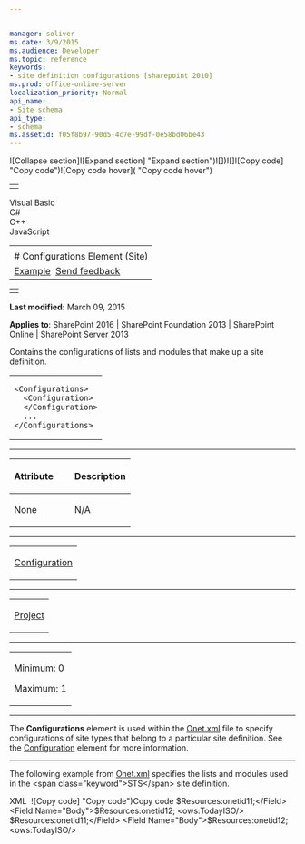 ```yaml
---


manager: soliver
ms.date: 3/9/2015
ms.audience: Developer
ms.topic: reference
keywords:
- site definition configurations [sharepoint 2010]
ms.prod: office-online-server
localization_priority: Normal
api_name:
- Site schema
api_type:
- schema
ms.assetid: f05f8b97-90d5-4c7e-99df-0e58bd06be43
---
```


![Collapse
section]![Expand
section] "Expand section")![]()![])![]![]()![Copy
code] "Copy code")![Copy code
hover]( "Copy code hover")
<table>
<tbody>
<tr class="odd">
<td align="left"></td>
</tr>
</tbody>
</table>

Visual Basic  
C\#  
C++  
JavaScript  

<table>
<tbody>
<tr class="odd">
<td align="left"><span id="runningHeaderText"></span></td>
</tr>
<tr class="even">
<td align="left"># Configurations Element (Site)</td>
</tr>
<tr class="odd">
<td align="left"><a href="#exampleToggle">Example</a>  <span id="headfeedbackarea" class="feedbackhead"><a href="javascript:SubmitFeedback(&#39;docthis@Microsoft.com&#39;,&#39;&#39;,&#39;&#39;,&#39;&#39;,&#39;1.0.18082.1225&#39;,&#39;%0\dThank%20you%20for%20your%20feedback.%20The%20developer%20writing%20teams%20use%20your%20feedback%20to%20improve%20documentation.%20While%20we%20are%20reviewing%20your%20feedback,%20we%20may%20send%20you%20e-mail%20to%20ask%20for%20clarification%20or%20feedback%20on%20a%20solution.%20We%20do%20not%20use%20your%20e-mail%20address%20for%20any%20other%20purpose%20and%20we%20delete%20it%20after%20we%20finish%20our%20review.%0\AFor%20further%20information%20about%20the%20privacy%20policies%20of%20Microsoft,%20please%20see%20http://privacy.microsoft.com/en-us/default.aspx.%0\A%0\d&#39;,&#39;Customer%20feedback&#39;);">Send feedback</a></span></td>
</tr>
</tbody>
</table>

<table>
<colgroup>
<col width="100%" />
</colgroup>
<tbody>
<tr class="odd">
<td align="left"></td>
</tr>
</tbody>
</table>

**Last modified:** March 09, 2015

**Applies to**: SharePoint 2016 | SharePoint Foundation 2013 |
SharePoint Online | SharePoint Server 2013

Contains the configurations of lists and modules that make up a site
definition.

<span codelanguage="other"></span>
<table>
<colgroup>
<col width="100%" />
</colgroup>
<tbody>
<tr class="odd">
<td align="left"><pre><code>&lt;Configurations&gt;
  &lt;Configuration&gt;
  &lt;/Configuration&gt;
  ...
&lt;/Configurations&gt;</code></pre></td>
</tr>
</tbody>
</table>


-----------------------------------------------------------------------------------------------------------------------------------------------------------------------------------------------

<table>
<colgroup>
<col width="50%" />
<col width="50%" />
</colgroup>
<thead>
<tr class="header">
<th align="left"><p>Attribute</p></th>
<th align="left"><p>Description</p></th>
</tr>
</thead>
<tbody>
<tr class="odd">
<td align="left"><p>None</p></td>
<td align="left"><p>N/A</p></td>
</tr>
</tbody>
</table>


---------------------------------------------------------------------------------------------------------------------------------------------------------------------------------------------------

<table>
<colgroup>
<col width="100%" />
</colgroup>
<tbody>
<tr class="odd">
<td align="left"><p><a href="configuration-element-site.md">Configuration</a></p></td>
</tr>
</tbody>
</table>


----------------------------------------------------------------------------------------------------------------------------------------------------------------------------------------------------

<table>
<colgroup>
<col width="100%" />
</colgroup>
<tbody>
<tr class="odd">
<td align="left"><p><a href="project-element-site.md">Project</a></p></td>
</tr>
</tbody>
</table>


------------------------------------------------------------------------------------------------------------------------------------------------------------------------------------------------

<table>
<colgroup>
<col width="100%" />
</colgroup>
<tbody>
<tr class="odd">
<td align="left"><p>Minimum: 0</p>
<p>Maximum: 1</p></td>
</tr>
</tbody>
</table>


----------------------------------------------------------------------------------------------------------------------------------------------------------------------------------------------------------------------------

The **Configurations** element is used within
the
[Onet.xml](http://msdn.microsoft.com/library/b99d6657-d9ae-4135-a43c-c58cdfcdc6c1(Office.15).aspx)
file to specify configurations of site types that belong to a particular
site definition. See the
[Configuration](configuration-element-site.md) element for
more information.


------------------------------------------------------------------------------------------------------------------------------------------------------------------------------------------

The following example from
[Onet.xml](http://msdn.microsoft.com/library/b99d6657-d9ae-4135-a43c-c58cdfcdc6c1(Office.15).aspx)
specifies the lists and modules used in the <span
class="keyword">STS</span> site definition.

<span codelanguage="xmlLang"></span>
XML 
<span class="copyCode" onclick="CopyCode(this)"
onkeypress="CopyCode_CheckKey(this, event)"
onmouseover="ChangeCopyCodeIcon(this)"
onmouseout="ChangeCopyCodeIcon(this)" tabindex="0">![Copy
code] "Copy code")Copy code</span>
    <Configurations>
      <Configuration ID="-1" Name="NewWeb" />
      <Configuration ID="0" Name="Default">
        <Lists>
          <List FeatureId="00BFEA71-E717-4E80-AA17-D0C71B360101" Type="101" Title="$Resources:core,shareddocuments_Title;" Url="$Resources:core,shareddocuments_Folder;" QuickLaunchUrl="$Resources:core,shareddocuments_Folder;/Forms/AllItems.aspx" />
          <List FeatureId="00BFEA71-6A49-43FA-B535-D15C05500108" Type="108" Title="$Resources:core,discussions_Title;" Url="$Resources:core,lists_Folder;/$Resources:core,discussions_Folder;" QuickLaunchUrl="$Resources:core,lists_Folder;/$Resources:core,discussions_Folder;/AllItems.aspx" EmailAlias="$Resources:core,discussions_EmailAlias;" />
          <List FeatureId="00BFEA71-D1CE-42de-9C63-A44004CE0104" Type="104" Title="$Resources:core,announceList;" Url="$Resources:core,lists_Folder;/$Resources:core,announce_Folder;">
            <Data>
              <Rows>
                <Row>
                  <Field Name="Title">$Resources:onetid11;</Field>
                  <Field Name="Body">$Resources:onetid12;</Field>
                  <Field Name="Expires">&lt;ows:TodayISO/&gt;</Field>
                </Row>
              </Rows>
            </Data>
          </List>
          <List FeatureId="00BFEA71-2062-426C-90BF-714C59600103" Type="103" Title="$Resources:core,linksList;" Url="$Resources:core,lists_Folder;/$Resources:core,links_Folder;" />
          <List FeatureId="00BFEA71-EC85-4903-972D-EBE475780106" Type="106" Title="$Resources:core,calendarList;" Url="$Resources:core,lists_Folder;/$Resources:core,calendar_Folder;" QuickLaunchUrl="$Resources:core,lists_Folder;/$Resources:core,calendar_Folder;/Calendar.aspx" EmailAlias="$Resources:core,calendar_EmailAlias;" />
          <List FeatureId="00BFEA71-A83E-497E-9BA0-7A5C597D0107" Type="107" Title="$Resources:core,taskList;" Url="$Resources:core,lists_Folder;/$Resources:core,tasks_Folder;" QuickLaunchUrl="$Resources:core,lists_Folder;/$Resources:core,tasks_Folder;/AllItems.aspx" />
        </Lists>
        <Modules>
          <Module Name="Default" />
        </Modules>
        <SiteFeatures>
          <!-- BasicWebParts Feature -->
          <Feature ID="00BFEA71-1C5E-4A24-B310-BA51C3EB7A57" />
          <!-- Three-state Workflow Feature -->
          <Feature ID="FDE5D850-671E-4143-950A-87B473922DC7" />
        </SiteFeatures>
        <WebFeatures>
          <Feature ID="00BFEA71-4EA5-48D4-A4AD-7EA5C011ABE5" />
          <!-- TeamCollab Feature -->
          <Feature ID="F41CC668-37E5-4743-B4A8-74D1DB3FD8A4" />
          <!-- MobilityRedirect -->
        </WebFeatures>
      </Configuration>
      <Configuration ID="1" Name="Blank">
        <Lists />
        <Modules>
          <Module Name="DefaultBlank" />
        </Modules>
        <SiteFeatures>
          <!-- BasicWebParts Feature -->
          <Feature ID="00BFEA71-1C5E-4A24-B310-BA51C3EB7A57" />
          <!-- Three-state Workflow Feature -->
          <Feature ID="FDE5D850-671E-4143-950A-87B473922DC7" />
        </SiteFeatures>
        <WebFeatures>
          <Feature ID="00BFEA71-4EA5-48D4-A4AD-7EA5C011ABE5" />
          <!-- TeamCollab Feature -->
          <Feature ID="F41CC668-37E5-4743-B4A8-74D1DB3FD8A4" />
          <!-- MobilityRedirect -->
        </WebFeatures>
      </Configuration>
      <Configuration ID="2" Name="DWS">
        <Lists>
          <List FeatureId="00BFEA71-E717-4E80-AA17-D0C71B360101" Type="101" Title="$Resources:core,shareddocuments_Title;" Url="$Resources:core,shareddocuments_Folder;" />
          <List FeatureId="00BFEA71-6A49-43FA-B535-D15C05500108" Type="108" Title="$Resources:core,discussions_Title;" Url="$Resources:core,lists_Folder;/$Resources:core,discussions_Folder;" QuickLaunchUrl="$Resources:core,lists_Folder;/$Resources:core,discussions_Folder;" />
          <List FeatureId="00BFEA71-D1CE-42de-9C63-A44004CE0104" Type="104" Title="$Resources:core,announceList;" Url="$Resources:core,lists_Folder;/$Resources:core,announce_Folder;">
            <Data>
              <Rows>
                <Row>
                  <Field Name="Title">$Resources:onetid11;</Field>
                  <Field Name="Body">$Resources:onetid12;</Field>
                  <Field Name="Expires">&lt;ows:TodayISO/&gt;</Field>
                </Row>
              </Rows>
            </Data>
          </List>
          <List FeatureId="00BFEA71-2062-426C-90BF-714C59600103" Type="103" Title="$Resources:core,linksList;" Url="$Resources:core,lists_Folder;/$Resources:core,links_Folder;" />
          <List FeatureId="00BFEA71-EC85-4903-972D-EBE475780106" Type="106" Title="$Resources:core,calendarList;" Url="$Resources:core,lists_Folder;/$Resources:core,calendar_Folder;" QuickLaunchUrl="$Resources:core,lists_Folder;/$Resources:core,calendar_Folder;/Calendar.aspx" />
          <List FeatureId="00BFEA71-A83E-497E-9BA0-7A5C597D0107" Type="107" Title="$Resources:core,taskList;" Url="$Resources:core,lists_Folder;/$Resources:core,tasks_Folder;" />
        </Lists>
        <Modules>
          <Module Name="DWS" />
        </Modules>
        <SiteFeatures>
          <!-- BasicWebParts Feature -->
          <Feature ID="00BFEA71-1C5E-4A24-B310-BA51C3EB7A57" />
          <!-- Three-state Workflow Feature -->
          <Feature ID="FDE5D850-671E-4143-950A-87B473922DC7" />
        </SiteFeatures>
        <WebFeatures>
          <Feature ID="00BFEA71-4EA5-48D4-A4AD-7EA5C011ABE5" />
          <!-- TeamCollab Feature -->
          <Feature ID="F41CC668-37E5-4743-B4A8-74D1DB3FD8A4" />
          <!-- MobilityRedirect -->
        </WebFeatures>
      </Configuration>
    </Configurations>








